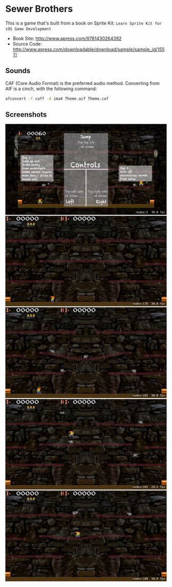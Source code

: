 # Sewer Brothers
This is a game that's built from a book on Sprite Kit:  ``Learn Sprite Kit for iOS Game Development``

* Book Site: http://www.apress.com/9781430264392
* Source Code: http://www.apress.com/downloadable/download/sample/sample_id/1557/

## Sounds
CAF (Core Audio Format) is the preferred audio method.  Converting from AIF is a cinch, with the following command:

```bash
afconvert -f caff -d ima4 Theme.aif Theme.caf
```

## Screenshots

![Screenshot 1](https://raw.githubusercontent.com/intere/SewerBrothers/master/screenshots/Screenshot1.png)
![Screenshot 2](https://raw.githubusercontent.com/intere/SewerBrothers/master/screenshots/Screenshot2.png)
![Screenshot 3](https://raw.githubusercontent.com/intere/SewerBrothers/master/screenshots/Screenshot3.png)
![Screenshot 4](https://raw.githubusercontent.com/intere/SewerBrothers/master/screenshots/Screenshot4.png)
![Screenshot 5](https://raw.githubusercontent.com/intere/SewerBrothers/master/screenshots/Screenshot5.png)
